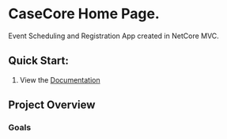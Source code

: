 # **CaseCore** Home Page.
Event Scheduling and Registration App created in NetCore MVC.

## Quick Start:
1. View the [Documentation](/api/)

## Project Overview

### Goals
